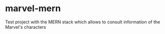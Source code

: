 # marvel-mern
Test project with the MERN stack which allows to consult information of the Marvel's characters
